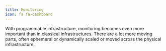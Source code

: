 ```yaml
---
title: Monitoring
icon: fa fa-dashboard
---
```

With programmable infrastructure, monitoring becomes even more
important than in classical infrastructures.
There are a lot more moving parts, often ephemeral or
dynamically scaled or moved across the physical infrastructure.
